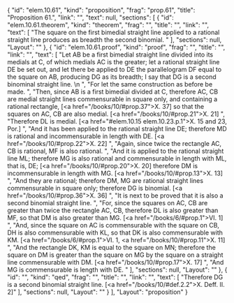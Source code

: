 {
  "id": "elem.10.61",
  "kind": "proposition",
  "frag": "prop.61",
  "title": "Proposition 61.",
  "link": "",
  "text": null,
  "sections": [
    {
      "id": "elem.10.61.theorem",
      "kind": "theorem",
      "frag": "",
      "title": "",
      "link": "",
      "text": [
        "The square on the first bimedial straight line applied to a rational straight line produces as breadth the second binomial. "
      ],
      "sections": null,
      "Layout": ""
    },
    {
      "id": "elem.10.61.proof",
      "kind": "proof",
      "frag": "",
      "title": "",
      "link": "",
      "text": [
        "Let AB be a first bimedial straight line divided into its medials at C, of which medials AC is the greater; let a rational straight line DE be set out, and let there be applied to DE the parallelogram DF equal to the square on AB, producing DG as its breadth; I say that DG is a second binominal straight line. \n      ",
        "For let the same construction as before be made. ",
        "Then, since AB is a first bimedial divided at C, therefore AC, CB are medial straight lines commensurable in square only, and containing a rational rectangle, [<a href=\"/books/10/#prop.37\">X. 37</a>] so that the squares on AC, CB are also medial. [<a href=\"/books/10/#prop.21\">X. 21</a>] ",
        "Therefore DL is medial. [<a href=\"#elem.10.15 elem.10.23.p.1\">X. 15 and 23, Por.</a>] ",
        "And it has been applied to the rational straight line DE; therefore MD is rational and incommensurable in length with DE. [<a href=\"/books/10/#prop.22\">X. 22</a>] ",
        "Again, since twice the rectangle AC, CB is rational, MF is also rational. ",
        "And it is applied to the rational straight line ML; therefore MG is also rational and commensurable in length with ML, that is, DE; [<a href=\"/books/10/#prop.20\">X. 20</a>] therefore DM is incommensurable in length with MG. [<a href=\"/books/10/#prop.13\">X. 13</a>] ",
        "And they are rational; therefore DM, MG are rational straight lines commensurable in square only; therefore DG is binomial. [<a href=\"/books/10/#prop.36\">X. 36</a>] ",
        "It is next to be proved that it is also a second binomial straight line. ",
        "For, since the squares on AC, CB are greater than twice the rectangle AC, CB, therefore DL is also greater than MF, so that DM is also greater than MG. [<a href=\"/books/6/#prop.1\">VI. 1</a>] ",
        "And, since the square on AC is commensurable with the square on CB, DH is also commensurable with KL, so that DK is also commensurable with KM. [<a href=\"/books/6/#prop.1\">VI. 1</a>, <a href=\"/books/10/#prop.11\">X. 11</a>] ",
        "And the rectangle DK, KM is equal to the square on MN; therefore the square on DM is greater than the square on MG by the square on a straight line commensurable with DM. [<a href=\"/books/10/#prop.17\">X. 17</a>] ",
        "And MG is commensurable is length with DE. "
      ],
      "sections": null,
      "Layout": ""
    },
    {
      "id": "",
      "kind": "qed",
      "frag": "",
      "title": "",
      "link": "",
      "text": [
        "Therefore DG is a second binomial straight line. [<a href=\"/books/10/#def.2.2\">X. Deff. II. 2</a>]"
      ],
      "sections": null,
      "Layout": ""
    }
  ],
  "Layout": "proposition"
}
